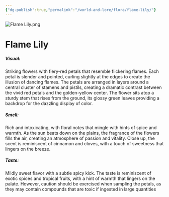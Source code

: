 ```yaml
---
{"dg-publish":true,"permalink":"/world-and-lore/flora/flame-lily/"}
---
```


![Flame Lily.png](/img/user/zAssets/Flame%20Lily.png)
# Flame Lily
##### Visual:
Striking flowers with fiery-red petals that resemble flickering flames. Each petal is slender and pointed, curling slightly at the edges to create the illusion of dancing flames. The petals are arranged in layers around a central cluster of stamens and pistils, creating a dramatic contrast between the vivid red petals and the golden-yellow center. The flower sits atop a sturdy stem that rises from the ground, its glossy green leaves providing a backdrop for the dazzling display of color.

##### Smell:
Rich and intoxicating, with floral notes that mingle with hints of spice and warmth. As the sun beats down on the plains, the fragrance of the flowers fills the air, creating an atmosphere of passion and vitality. Close up, the scent is reminiscent of cinnamon and cloves, with a touch of sweetness that lingers on the breeze.

##### Taste:
Mildly sweet flavor with a subtle spicy kick. The taste is reminiscent of exotic spices and tropical fruits, with a hint of warmth that lingers on the palate. However, caution should be exercised when sampling the petals, as they may contain compounds that are toxic if ingested in large quantities